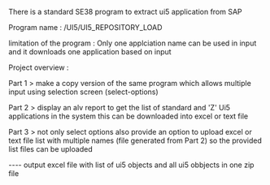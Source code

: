 There is a standard SE38 program to extract ui5 application from SAP 

Program name : /UI5/UI5_REPOSITORY_LOAD

limitation of the program : Only one applciation name can be used in input and it downloads one application based on input 


Project overview : 

Part 1 > make a copy version of the same program which allows multiple input using selection screen (select-options)

Part 2 > display an alv report to get the list of standard and 'Z' Ui5 applications in the system this can be downloaded into excel or text file 

Part 3 > not only select options also provide an option to upload excel or text file list with multiple names (file generated from Part 2) so the provided list files can be uploaded

---- output excel file with list of ui5 objects and all ui5 obbjects in one zip file 

